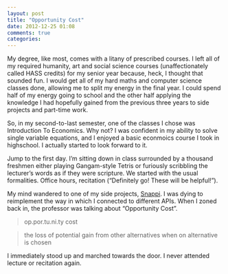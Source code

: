 ```yaml
---
layout: post
title: "Opportunity Cost"
date: 2012-12-25 01:08
comments: true
categories:
---
```


My degree, like most, comes with a litany of prescribed courses. I left all of
my required humanity, art and social science courses (unaffectionately called
HASS credits) for my senior year because, heck, I thought that sounded fun. I
would get all of my hard maths and computer science classes done, allowing me to
split my energy in the final year. I could spend half of my energy going to
school and the other half applying the knowledge I had hopefully gained from the
previous three years to side projects and part-time work.

So, in my second-to-last semester, one of the classes I chose was Introduction
To Economics. Why not? I was confident in my ability to solve single variable
equations, and I enjoyed a basic econmoics course I took in highschool. I
actually started to look forward to it.

Jump to the first day. I’m sitting down in class surrounded by a thousand
freshmen either playing Gangam-style Tetris or furiously scribbling the
lecturer’s words as if they were scripture. We started with the usual
formalities. Office hours, recitation (“Definitely go! These will be helpful!”).

My mind wandered to one of my side projects, [Snappi](http://app.snppi.com). I
was dying to reimplement the way in which I connected to different APIs. When I
zoned back in, the professor was talking about “Opportunity Cost”.

>op.por.tu.ni.ty cost

>the loss of potential gain from other alternatives when on alternative is chosen

I immediately stood up and marched towards the door. I never attended lecture or
recitation again.
